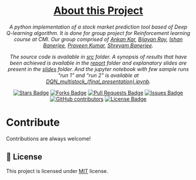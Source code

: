 <h1 align="center"><u>About this Project</u></h1>
<p align="center"><i>A python implementation of a stock market prediction tool based of Deep Q-learning algorithm. It is done for group project for Reinforcement learning course at CMI. Our group comprised of <a href="https://github.com/AnkanKar-Zargon" target="_blank">Ankan Kar</a>, <a href="https://github.com/BijayanRay" target="_blank">Bijayan Ray</a>, <a href="https://github.com/ishanbaner" target="_blank">Ishan Banerjee</a>, <a href="https://github.com/theliterunner" target="_blank">Praveen Kumar</a>, <a href="https://github.com/shreyam202236" target="_blank">Shreyam Banerjee<a>.</i></p>
<p align="center"><i> The source code is available in <a href="https://github.com/BijayanRay/Stock-market-prediction-Reinforcement-learning-project/tree/main/src">src</a> folder. A synopsis of results that have been achieved is available in the <a href="https://github.com/BijayanRay/Stock-market-prediction-Reinforcement-learning-project/tree/main/Report">report</a> folder and explanatory slides are present in the <a href="https://github.com/BijayanRay/Stock-market-prediction-Reinforcement-learning-project/tree/main/Slides">slides</a> folder. And the jupyter notebook with few sample runs "run 1" and "run 2" is available at <a href="https://github.com/BijayanRay/Stock-market-prediction-Reinforcement-learning-project/blob/main/DQN_multistock_(final_presentation).ipynb" target="_blank">DQN_multistock_(final_presentation).ipynb</a>. </i></p>
<div align="center">
  <a href="https://github.com/BijayanRay/Stock-market-prediction-Reinforcement-learning-project/stargazers"><img src="https://img.shields.io/github/stars/BijayanRay/Stock-market-prediction-Reinforcement-learning-project" alt="Stars Badge"/></a>
<a href="https://github.com/BijayanRay/Stock-market-prediction-Reinforcement-learning-project/network/members"><img src="https://img.shields.io/github/forks/BijayanRay/Stock-market-prediction-Reinforcement-learning-project" alt="Forks Badge"/></a>
<a href="https://github.com/BijayanRay/Stock-market-prediction-Reinforcement-learning-project/pulls"><img src="https://img.shields.io/github/issues-pr/BijayanRay/Stock-market-prediction-Reinforcement-learning-project" alt="Pull Requests Badge"/></a>
<a href="https://github.com/BijayanRay/Stock-market-prediction-Reinforcement-learning-project/issues"><img src="https://img.shields.io/github/issues/BijayanRay/Stock-market-prediction-Reinforcement-learning-project" alt="Issues Badge"/></a>
<a href="https://github.com/BijayanRay/Stock-market-prediction-Reinforcement-learning-project/graphs/contributors"><img alt="GitHub contributors" src="https://img.shields.io/github/contributors/BijayanRay/Stock-market-prediction-Reinforcement-learning-project?color=2b9348"></a>
<a href="https://github.com/BijayanRay/Stock-market-prediction-Reinforcement-learning-project/blob/master/LICENSE"><img src="https://img.shields.io/github/license/BijayanRay/Stock-market-prediction-Reinforcement-learning-project?color=2b9348" alt="License Badge"/></a>
</div>


# Contribute

Contributions are always welcome!

## :pencil: License

This project is licensed under [MIT](https://opensource.org/licenses/MIT) license.
